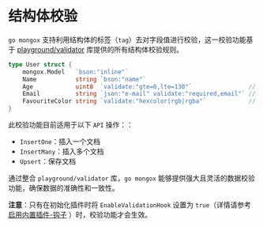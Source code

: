 # 结构体校验
`go mongox` 支持利用结构体的标签（`tag`）去对字段值进行校验，这一校验功能基于 [playground/validator](https://github.com/go-playground/validator) 库提供的所有结构体校验规则。

```go
type User struct {
	mongox.Model   `bson:"inline"`
	Name           string `bson:"name"`
	Age            uint8  `validate:"gte=0,lte=130"`                // 确保年龄在 0 到 130 岁之间
	Email          string `json:"e-mail" validate:"required,email"` // 表示这个字段在数据验证时是必需的，并且必须符合电子邮箱的格式。
	FavouriteColor string `validate:"hexcolor|rgb|rgba"`            // 确保提供的颜色值要么是十六进制颜色码，要么是RGB或RGBA格式。
}
```

此校验功能目前适用于以下 `API` 操作：：
- `InsertOne`：插入一个文档
- `InsertMany`：插入多个文档
- `Upsert`：保存文档

通过整合 `playground/validator` 库，`go mongox` 能够提供强大且灵活的数据校验功能，确保数据的准确性和一致性。

**注意**：只有在初始化插件时将 `EnableValidationHook` 设置为 `true`（详情请参考 [启用内置插件-钩子](../plugins/plugins#启用内置插件-钩子) ）时，校验功能才会生效。